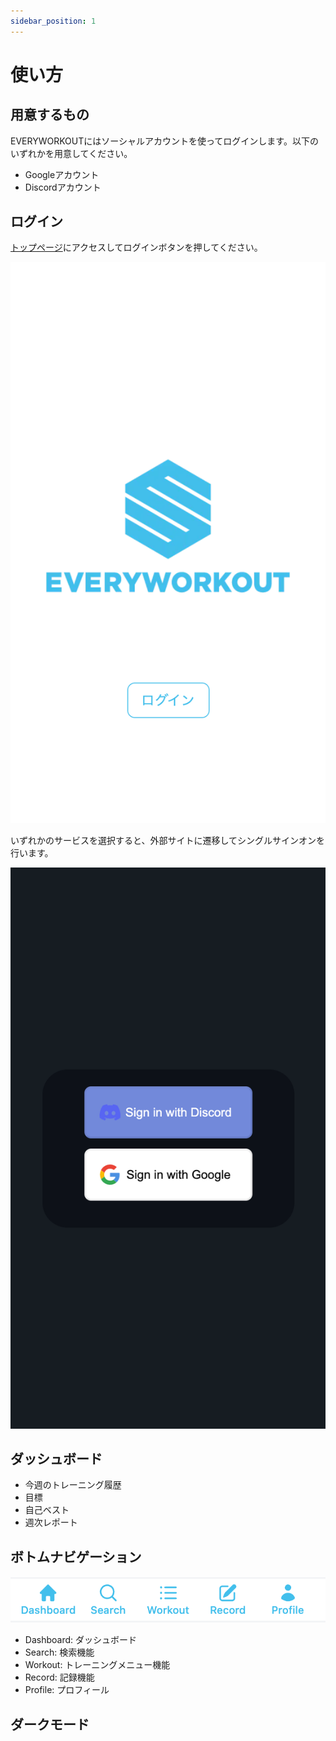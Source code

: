 ```yaml
---
sidebar_position: 1
---
```


# 使い方

## 用意するもの
EVERYWORKOUTにはソーシャルアカウントを使ってログインします。以下のいずれかを用意してください。

- Googleアカウント
- Discordアカウント


## ログイン

[トップページ](https://everyworkout.vercel.app/)にアクセスしてログインボタンを押してください。

![トップページ](./assets/top.png)

いずれかのサービスを選択すると、外部サイトに遷移してシングルサインオンを行います。

![ログイン](./assets/login.png)

## ダッシュボード

- 今週のトレーニング履歴
- 目標
- 自己ベスト
- 週次レポート

## ボトムナビゲーション

![ボトムナビゲーション](./assets/navigation.png)

- Dashboard: ダッシュボード
- Search: 検索機能
- Workout: トレーニングメニュー機能
- Record: 記録機能
- Profile: プロフィール

## ダークモード


